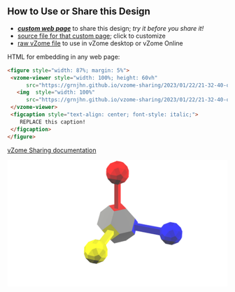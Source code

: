 
## How to Use or Share this Design

 - [***custom web page***][post] to share this design; *try it before you share it!*
 - [source file for that custom page][source]; click to customize
 - [raw vZome file][raw] to use in vZome desktop or vZome Online
 
 HTML for embedding in any web page:
 ```html
<figure style="width: 87%; margin: 5%">
  <vzome-viewer style="width: 100%; height: 60vh"
       src="https://grnjhn.github.io/vzome-sharing/2023/01/22/21-32-40-origin_test_scale/origin_test_scale.vZome" >
    <img  style="width: 100%"
       src="https://grnjhn.github.io/vzome-sharing/2023/01/22/21-32-40-origin_test_scale/origin_test_scale.png" >
  </vzome-viewer>
  <figcaption style="text-align: center; font-style: italic;">
     REPLACE this caption!
  </figcaption>
</figure>
 ```

[vZome Sharing documentation](https://vzome.github.io/vzome/sharing.html#how-it-works)

![Image](<origin_test_scale.png>)


[post]: <https://grnjhn.github.io/vzome-sharing/2023/01/22/origin_test_scale-21-32-40.html>
[source]: <https://github.com/grnjhn/vzome-sharing/edit/main/_posts/2023-01-22-origin_test_scale-21-32-40.md>
[raw]: <https://raw.githubusercontent.com/grnjhn/vzome-sharing/main/2023/01/22/21-32-40-origin_test_scale/origin_test_scale.vZome>